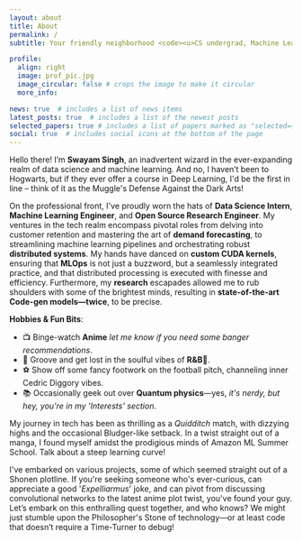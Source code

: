 ```yaml
---
layout: about
title: About
permalink: /
subtitle: Your friendly neighborhood <code><u>CS undergrad, Machine Learning Engineer, and AI researcher</u></code>

profile:
  align: right
  image: prof_pic.jpg
  image_circular: false # crops the image to make it circular
  more_info:

news: true  # includes a list of news items
latest_posts: true  # includes a list of the newest posts
selected_papers: true # includes a list of papers marked as "selected={true}"
social: true  # includes social icons at the bottom of the page
---
```

Hello there! I’m **Swayam Singh**, an inadvertent wizard in the ever-expanding realm of data science and machine learning. And no, I haven’t been to Hogwarts, but if they ever offer a course in Deep Learning, I'd be the first in line – think of it as the Muggle's Defense Against the Dark Arts!

On the professional front, I've proudly worn the hats of **Data Science Intern**, **Machine Learning Engineer**, and **Open Source Research Engineer**. My ventures in the tech realm encompass pivotal roles from delving into customer retention and mastering the art of **demand forecasting**, to streamlining machine learning pipelines and orchestrating robust **distributed systems**. My hands have danced on **custom CUDA kernels**, ensuring that **MLOps** is not just a buzzword, but a seamlessly integrated practice, and that distributed processing is executed with finesse and efficiency. Furthermore, my **research** escapades allowed me to rub shoulders with some of the brightest minds, resulting in **state-of-the-art Code-gen models—twice**, to be precise.

**Hobbies & Fun Bits**:
  - 📺 Binge-watch **Anime** *let me know if you need some banger recommendations*.
  - 🎵 Groove and get lost in the soulful vibes of **R&B**🥂.
  - ⚽ Show off some fancy footwork on the football pitch, channeling inner Cedric Diggory vibes.
  - 📚 Occasionally geek out over **Quantum physics**—yes, *it's nerdy, but hey, you're in my 'Interests' section*.

My journey in tech has been as thrilling as a _Quidditch_ match, with dizzying highs and the occasional Bludger-like setback. In a twist straight out of a manga, I found myself amidst the prodigious minds of Amazon ML Summer School. Talk about a steep learning curve!

I've embarked on various projects, some of which seemed straight out of a Shonen plotline. If you're seeking someone who's ever-curious, can appreciate a good '_Expelliarmus_' joke, and can pivot from discussing convolutional networks to the latest anime plot twist, you've found your guy. Let’s embark on this enthralling quest together, and who knows? We might just stumble upon the Philosopher's Stone of technology—or at least code that doesn’t require a Time-Turner to debug!